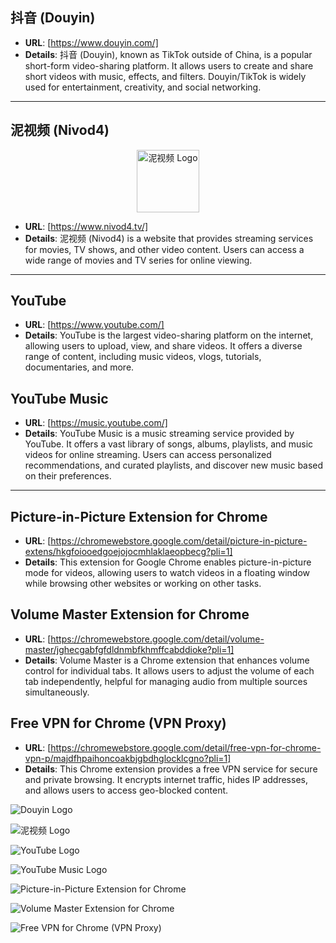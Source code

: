 ## **抖音 (Douyin)**
  - **URL**: [https://www.douyin.com/]
  - **Details**: 抖音 (Douyin), known as TikTok outside of China, is a popular short-form video-sharing platform. It allows users to create and share short videos with music, effects, and filters. Douyin/TikTok is widely used for entertainment, creativity, and social networking.

---

## **泥视频 (Nivod4)**

<div align="center">
    <img src="https://www.nivod4.tv/favicon.ico" alt="泥视频 Logo" width="100px"/>
</div>

  - **URL**: [https://www.nivod4.tv/]
  - **Details**: 泥视频 (Nivod4) is a website that provides streaming services for movies, TV shows, and other video content. Users can access a wide range of movies and TV series for online viewing.

---

## **YouTube**
  - **URL**: [https://www.youtube.com/]
  - **Details**: YouTube is the largest video-sharing platform on the internet, allowing users to upload, view, and share videos. It offers a diverse range of content, including music videos, vlogs, tutorials, documentaries, and more.

## **YouTube Music**
  - **URL**: [https://music.youtube.com/]
  - **Details**: YouTube Music is a music streaming service provided by YouTube. It offers a vast library of songs, albums, playlists, and music videos for online streaming. Users can access personalized recommendations, and curated playlists, and discover new music based on their preferences.

---

## **Picture-in-Picture Extension for Chrome**
  - **URL**: [https://chromewebstore.google.com/detail/picture-in-picture-extens/hkgfoiooedgoejojocmhlaklaeopbecg?pli=1]
  - **Details**: This extension for Google Chrome enables picture-in-picture mode for videos, allowing users to watch videos in a floating window while browsing other websites or working on other tasks.

## **Volume Master Extension for Chrome**
  - **URL**: [https://chromewebstore.google.com/detail/volume-master/jghecgabfgfdldnmbfkhmffcabddioke?pli=1]
  - **Details**: Volume Master is a Chrome extension that enhances volume control for individual tabs. It allows users to adjust the volume of each tab independently, helpful for managing audio from multiple sources simultaneously.

## **Free VPN for Chrome (VPN Proxy)**
  - **URL**: [https://chromewebstore.google.com/detail/free-vpn-for-chrome-vpn-p/majdfhpaihoncoakbjgbdhglocklcgno?pli=1]
  - **Details**: This Chrome extension provides a free VPN service for secure and private browsing. It encrypts internet traffic, hides IP addresses, and allows users to access geo-blocked content.


![Douyin Logo](https://www.douyin.com/favicon.ico)

![泥视频 Logo](https://www.nivod4.tv/favicon.ico)

![YouTube Logo](https://www.youtube.com/favicon.ico)

![YouTube Music Logo](https://music.youtube.com/favicon.ico)

![Picture-in-Picture Extension for Chrome](https://lh3.googleusercontent.com/Wo)

![Volume Master Extension for Chrome](https://lh3.googleusercontent.com/eX)

![Free VPN for Chrome (VPN Proxy)](https://lh3.googleusercontent.com/uu)
